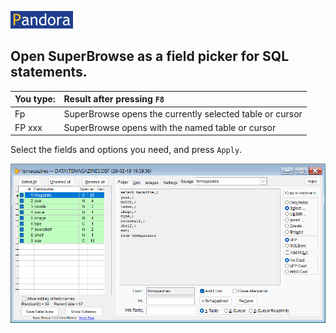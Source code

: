 [![Pandora](Images/pandora2.png)](../README.md)


## Open SuperBrowse as a field picker for SQL statements.  

| You type:                |        Result after pressing `F8`                                |
|:-------------------------|:----------------------------------------------------------|
| Fp | SuperBrowse opens the currently selected table or cursor |
| FP xxx | SuperBrowse opens with the named table or cursor |  

Select the fields and options you need, and press `Apply`. 

![hk](Images/panfp.png)
